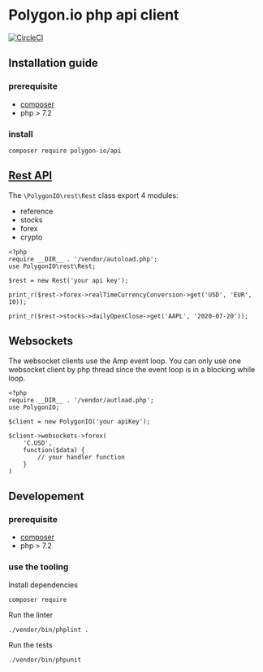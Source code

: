 # Polygon.io php api client

[![CircleCI](https://circleci.com/gh/polygon-io/client-php.svg?style=svg)](https://circleci.com/gh/polygon-io/client-php)

## Installation guide

### prerequisite

- [composer](https://getcomposer.org/)
- php > 7.2

### install

``` 
composer require polygon-io/api
```

## [Rest API](https://polygon.io/docs/#getting-started)

The `\PolygonIO\rest\Rest` class export 4 modules:

- reference
- stocks
- forex
- crypto

```
<?php
require __DIR__ . '/vendor/autoload.php';
use PolygonIO\rest\Rest;

$rest = new Rest('your api key');

print_r($rest->forex->realTimeCurrencyConversion->get('USD', 'EUR', 10));

print_r($rest->stocks->dailyOpenClose->get('AAPL', '2020-07-20'));
```

## Websockets

The websocket clients use the Amp event loop. 
You can only use one websocket client by php thread since the event loop is in a blocking while loop.

```
<?php
require __DIR__ . '/vendor/autload.php';
use PolygonIO;

$client = new PolygonIO('your apiKey');

$client->websockets->forex(
    'C.USD',
    function($data) {
        // your handler function
    }
)
```

## Developement

### prerequisite

- [composer](https://getcomposer.org/)
- php > 7.2

### use the tooling

Install dependencies
```
composer require
```

Run the linter
```bash
./vendor/bin/phplint .
```

Run the tests
```
./vendor/bin/phpunit
```
